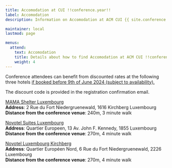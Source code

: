 ```yaml
---
title: Accomodation at CUI !!conference.year!!
label: Accomodation
description: Information on Accomodation at ACM CUI {{ site.conference.year }} in-person.

maintainer: local
lastmod: page

menus:
  attend:
    text: Accomodation
    title: Details about how to find Accomodation at ACM CUI !!conference.year!!.
    weight: 4
---
```


Conference attendees can benefit from discounted rates at the following three hotels <u>if booked before 9th of June 2024 (subject to availability).</u>

The discount code is provided in the registration confirmation email. 

[MAMA Shelter Luxembourg](https://mamashelter.com/luxembourg/)  
**Address**: 2 Rue du Fort Niedergruenewald, 1616 Kirchberg Luxembourg  
**Distance from the conference venue**: 240m, 3 minute walk

[Novotel Suites Luxembourg](https://all.accor.com/hotel/7206/index.en.shtml)  
**Address**: Quartier Europeen, 13 Av. John F. Kennedy, 1855 Luxembourg  
**Distance from the conference venue**: 270m, 4 minute walk

[Novotel Luxembourg Kirchberg](https://all.accor.com/ssr/app/novotel/rates/1930/index.fr.shtml?compositions=1&dateIn=2024-05-23&nights=1&hideHotelDetails=false&hideWDR=false&destination=kirchberg-luxembourg&utm_campaign=ppc-nov-mar-goo-fr-fr-neu-mix-sear-b&utm_content=fr-fr-LU-V2400&utm_medium=cpc&utm_source=google&utm_term=mar)  
**Address**: Quartier Européen Nord, 6 Rue du Fort Niedergruenewald, 2226 Luxembourg  
**Distance from the conference venue**: 270m, 4 minute walk
